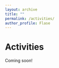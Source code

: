 ```yaml
---
layout: archive
title: ""
permalink: /activities/
author_profile: Flase
---
```


Activities
======
Coming soon!
